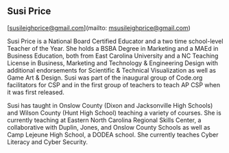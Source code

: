 ## Susi Price

[susileighprice@gmail.com](mailto: msusileighprice@gmail.com)

Susi Price is a National Board Certified Educator and a two time school-level Teacher of the Year. She holds a BSBA Degree in Marketing and a MAEd in Business Education, both from East Carolina University and a NC Teaching License in Business, Marketing and Technology & Engineering Design with additional endorsements for Scientific & Technical Visualization as well as Game Art & Design. Susi was part of the inaugural group of Code.org facilitators for CSP and in the first group of teachers to teach AP CSP when it was first released.

Susi has taught in Onslow County (Dixon and Jacksonville High Schools) and Wilson County (Hunt High School) teaching a variety of courses. She is currently teaching at Eastern North Carolina Regional Skills Center, a collaborative with Duplin, Jones, and Onslow County Schools as well as Camp Lejeune High School, a DODEA school. She currently teaches Cyber Literacy and Cyber Security.
